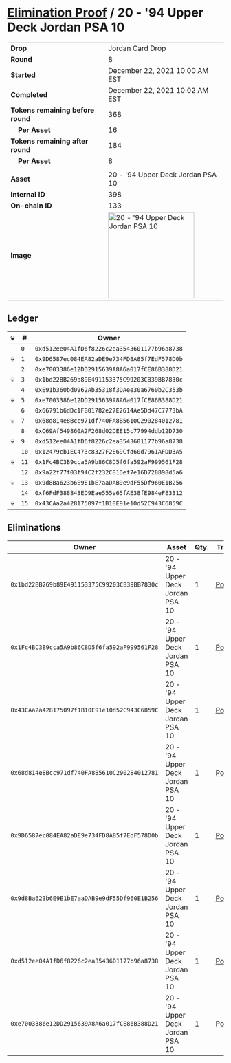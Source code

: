 # [Elimination Proof](./readme.md) / 20 - &#039;94 Upper Deck Jordan PSA 10

|||
|---|---|
| **Drop** | Jordan Card Drop |
| **Round** | 8 |
| **Started** | December 22, 2021 10:00 AM EST |
| **Completed** | December 22, 2021 10:02 AM EST |
| **Tokens remaining before round** | 368 |
| **&nbsp;&nbsp;&nbsp;&nbsp;Per Asset** | 16 |
| **Tokens remaining after round** | 184 |
| **&nbsp;&nbsp;&nbsp;&nbsp;Per Asset** | 8 |
| | |
| **Asset** | 20 - &#039;94 Upper Deck Jordan PSA 10 |
| **Internal ID** | 398 |
| **On-chain ID** | 133 |
| **Image** | <img src="https://tcdn.blokpax.com/95149d1f-626f-4f8f-a656-c1a62673db00/f426f2133b7c5213a06212efe0d3098278cb8a3392454b019f7b791ea148b8f6.jpg" height="200" alt="20 - &#039;94 Upper Deck Jordan PSA 10" /> |

## Ledger

| 💀 | # | Owner |
| --- | --- | --- |
|  | `0` | `0xd512ee04A1fD6f8226c2ea3543601177b96a8738` |
| 💀 | `1` | `0x9D6587ec084EA82aDE9e734FD8A85f7EdF578D0b` |
|  | `2` | `0xe7003386e12DD2915639A8A6a017fCE86B388D21` |
| 💀 | `3` | `0x1bd22BB269b89E491153375C99203CB39BB7830c` |
|  | `4` | `0xE91b360bd0962Ab35318f3DAee30a6760b2C353b` |
| 💀 | `5` | `0xe7003386e12DD2915639A8A6a017fCE86B388D21` |
|  | `6` | `0x66791b6dDc1FB01782e27E2614Ae5Dd47C7773bA` |
| 💀 | `7` | `0x68d814e8Bcc971df740FA8B5610C290284012781` |
|  | `8` | `0xC69Af549860A2F268d02DEE15c77994ddb12D730` |
| 💀 | `9` | `0xd512ee04A1fD6f8226c2ea3543601177b96a8738` |
|  | `10` | `0x12479cb1EC473c8327F2E69Cfd60d7961AFDD3A5` |
| 💀 | `11` | `0x1Fc4BC3B9cca5A9b86C8D5f6fa592aF999561F28` |
|  | `12` | `0x9a22f77f03f94C2f232C81Def7e16D728898d5a6` |
| 💀 | `13` | `0x9d8Ba623b6E9E1bE7aaDAB9e9dF55Df960E1B256` |
|  | `14` | `0xf6FdF388843ED9Eae555e65fAE38fE984eFE3312` |
| 💀 | `15` | `0x43CAa2a428175097f1B10E91e10d52C943C6859C` |


## Eliminations

| Owner | Asset | Qty. | Transaction |
| --- | --- | --- | --- |
| `0x1bd22BB269b89E491153375C99203CB39BB7830c` | 20 - '94 Upper Deck Jordan PSA 10 | 1 | [Polygonscan](https://polygonscan.com/tx/0xbf6af5ae1aee443da7b04e179ca3bef603c083a55f3b2077158f0a4b45a4d221) |
| `0x1Fc4BC3B9cca5A9b86C8D5f6fa592aF999561F28` | 20 - '94 Upper Deck Jordan PSA 10 | 1 | [Polygonscan](https://polygonscan.com/tx/0xbbf758f0cd04a917fa2c40999f88d029d4bfd0ebfe88041370fadba1c91b1704) |
| `0x43CAa2a428175097f1B10E91e10d52C943C6859C` | 20 - '94 Upper Deck Jordan PSA 10 | 1 | [Polygonscan](https://polygonscan.com/tx/0x4a0e7024f98e199b2ca4a4f0191b63aeaa03fca0961d8c2f5ed74f17682a592d) |
| `0x68d814e8Bcc971df740FA8B5610C290284012781` | 20 - '94 Upper Deck Jordan PSA 10 | 1 | [Polygonscan](https://polygonscan.com/tx/0xd1ed3b232d39f37ee5960d63bea7dc726d38adf8f14b6119b75219fb01b422c7) |
| `0x9D6587ec084EA82aDE9e734FD8A85f7EdF578D0b` | 20 - '94 Upper Deck Jordan PSA 10 | 1 | [Polygonscan](https://polygonscan.com/tx/0xd9ba4b23370991d53141e23474982b61d4b2e57223b7ae44983dc48528b0de53) |
| `0x9d8Ba623b6E9E1bE7aaDAB9e9dF55Df960E1B256` | 20 - '94 Upper Deck Jordan PSA 10 | 1 | [Polygonscan](https://polygonscan.com/tx/0xa23145febbc65bd73e20ce1dfee8ad3848b8f50601a1a4784a58ff54e32bd8cc) |
| `0xd512ee04A1fD6f8226c2ea3543601177b96a8738` | 20 - '94 Upper Deck Jordan PSA 10 | 1 | [Polygonscan](https://polygonscan.com/tx/0x2b1f98a12aea226e639f0816b261a196bf6f9fc263e18dcee9c7dc2200a40990) |
| `0xe7003386e12DD2915639A8A6a017fCE86B388D21` | 20 - '94 Upper Deck Jordan PSA 10 | 1 | [Polygonscan](https://polygonscan.com/tx/0x6d06962b3e73fc7872202cdfe7a65c8d90353310ec90e8d6e5ebf4e842651cf2) |
